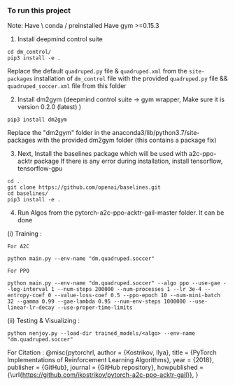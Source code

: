 ### To run this project

Note: 
      Have \ conda / preinstalled
      Have gym >=0.15.3

1. Install deepmind control suite 

```
cd dm_control/
pip3 install -e .
```
Replace the default ```quadruped.py``` file & ```quadruped.xml``` from the ```site-packages``` installation of ```dm_control``` file with the provided ```quadruped.py``` file && ```quadruped_soccer.xml``` file from this folder    

2. Install dm2gym (deepmind control suite -> gym wrapper, Make sure it is version 0.2.0 (latest) )

```
pip3 install dm2gym 
```

Replace the "dm2gym" folder in the anaconda3/lib/python3.7/site-packages with the provided dm2gym folder (this contains a package fix) 

3. Next, Install the baselines package which will be used with a2c-ppo-acktr package
If there is any error during installation, install tensorflow, tensorflow-gpu
```
cd .
git clone https://github.com/openai/baselines.git
cd baselines/
pip3 install -e .
```
4. Run Algos from the pytorch-a2c-ppo-acktr-gail-master folder. It can be done 

(i) Training :

    For A2C
    
    python main.py --env-name "dm.quadruped.soccer"

    For PPO
    
    python main.py --env-name "dm.quadruped.soccer" --algo ppo --use-gae --log-interval 1 --num-steps 200000 --num-processes 1 --lr 3e-4 --entropy-coef 0 --value-loss-coef 0.5 --ppo-epoch 10 --num-mini-batch 32 --gamma 0.99 --gae-lambda 0.95 --num-env-steps 1000000 --use-linear-lr-decay --use-proper-time-limits
    
(ii) Testing & Visualizing :


    python nenjoy.py --load-dir trained_models/<algo> --env-name "dm.quadruped.soccer"
    


For Citation :
@misc{pytorchrl,
  author = {Kostrikov, Ilya},
  title = {PyTorch Implementations of Reinforcement Learning Algorithms},
  year = {2018},
  publisher = {GitHub},
  journal = {GitHub repository},
  howpublished = {\url{https://github.com/ikostrikov/pytorch-a2c-ppo-acktr-gail}},
}
